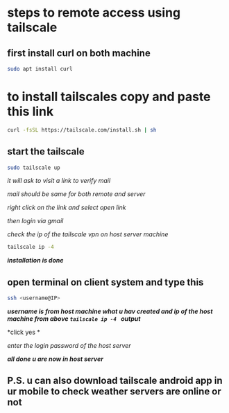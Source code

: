 # steps to remote access using tailscale
## first install curl on both machine

```bash
sudo apt install curl
```

# to install tailscales copy and paste this link 

```bash
curl -fsSL https://tailscale.com/install.sh | sh
```

## start the tailscale 

```bash
sudo tailscale up
```

*it will ask to visit a link to verify mail*

*mail should be same for both remote and server*

*right click on the link and select open link*

*then login via gmail*

*check the ip of the tailscale vpn on host server machine*
```bash
tailscale ip -4 
```

***installation is done***

## open terminal on client system and type this
```bash
ssh <username@IP>
```
***username is from host machine what u hav created and ip of the host machine from above `tailscale ip -4 ` output***

*click yes *

*enter the login password of the host server*

***all done u are now in host server***

## P.S. u can also download tailscale android app in ur mobile to check weather servers are online or not
